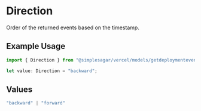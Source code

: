 # Direction

Order of the returned events based on the timestamp.

## Example Usage

```typescript
import { Direction } from "@simplesagar/vercel/models/getdeploymenteventsop.js";

let value: Direction = "backward";
```

## Values

```typescript
"backward" | "forward"
```